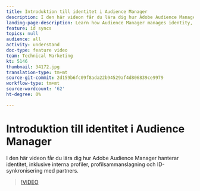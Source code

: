 ```yaml
---
title: Introduktion till identitet i Audience Manager
description: I den här videon får du lära dig hur Adobe Audience Manager hanterar identitet, inklusive interna profiler, profilsammanslagning och ID-synkronisering med partners.
landing-page-description: Learn how Audience Manager manages identity, including internal profiles and profile merging as well as ID syncing with partners.
feature: id syncs
topics: null
audience: all
activity: understand
doc-type: feature video
team: Technical Marketing
kt: 5146
thumbnail: 34172.jpg
translation-type: tm+mt
source-git-commit: 2d159b6fc09f8ada22b94529af4d806839ce9979
workflow-type: tm+mt
source-wordcount: '62'
ht-degree: 0%

---
```



# Introduktion till identitet i Audience Manager

I den här videon får du lära dig hur Adobe Audience Manager hanterar identitet, inklusive interna profiler, profilsammanslagning och ID-synkronisering med partners.

>[!VIDEO](https://video.tv.adobe.com/v/34172/?quality=12)
